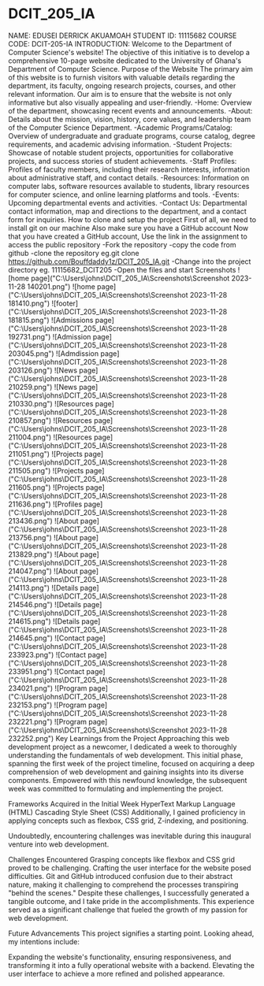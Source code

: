 # DCIT_205_IA
NAME: EDUSEI DERRICK AKUAMOAH
STUDENT ID: 11115682
COURSE CODE: DCIT-205-IA
INTRODUCTION:
Welcome to the Department of Computer Science's website! The objective of this initiative is to develop a comprehensive 10-page website dedicated to the University of Ghana's Department of Computer Science.
Purpose of the Website
 The primary aim of this website is to furnish visitors with valuable details regarding the department, its faculty, ongoing research projects, courses, and other relevant information. Our aim is to ensure that the website is not only informative but also visually appealing and user-friendly.
-Home: Overview of the department, showcasing recent events and announcements.
-About: Details about the mission, vision, history, core values, and leadership team of the Computer Science Department.
-Academic Programs/Catalog: Overview of undergraduate and graduate programs, course catalog, degree requirements, and academic advising information.
-Student Projects: Showcase of notable student projects, opportunities for collaborative projects, and success stories of student achievements.
-Staff Profiles: Profiles of faculty members, including their research interests, information about administrative staff, and contact details.
-Resources: Information on computer labs, software resources available to students, library resources for computer science, and online learning platforms and tools.
-Events: Upcoming departmental events and activities.
-Contact Us: Departmental contact information, map and directions to the department, and a contact form for inquiries.
How to clone and setup the project
First of all, we need to install git on our machine
Also make sure you have a GitHub account
Now that you have created a GitHub account, Use the link in the assignment to access the public repository
-Fork the repository
-copy the code from github
-clone the repository
eg.git clone https://github.com/Bouffdaddy1z/DCIT_205_IA.git
-Change into the project directory
eg. 11115682_DCIT205
-Open the files and start
Screenshots
![home page]("C:\Users\johns\DCIT_205_IA\Screenshots\Screenshot 2023-11-28 140201.png")
![home page]("C:\Users\johns\DCIT_205_IA\Screenshots\Screenshot 2023-11-28 181410.png")
![footer]("C:\Users\johns\DCIT_205_IA\Screenshots\Screenshot 2023-11-28 181815.png")
![Admissions page]("C:\Users\johns\DCIT_205_IA\Screenshots\Screenshot 2023-11-28 192731.png")
![Admission page]("C:\Users\johns\DCIT_205_IA\Screenshots\Screenshot 2023-11-28 203045.png")
![Admdission page]("C:\Users\johns\DCIT_205_IA\Screenshots\Screenshot 2023-11-28 203126.png")
![News page]("C:\Users\johns\DCIT_205_IA\Screenshots\Screenshot 2023-11-28 210259.png")
![News page]("C:\Users\johns\DCIT_205_IA\Screenshots\Screenshot 2023-11-28 210330.png")
![Resources page]("C:\Users\johns\DCIT_205_IA\Screenshots\Screenshot 2023-11-28 210857.png")
![Resources page]("C:\Users\johns\DCIT_205_IA\Screenshots\Screenshot 2023-11-28 211004.png")
![Resources page]("C:\Users\johns\DCIT_205_IA\Screenshots\Screenshot 2023-11-28 211051.png")
![Projects page]("C:\Users\johns\DCIT_205_IA\Screenshots\Screenshot 2023-11-28 211505.png")
![Projects page]("C:\Users\johns\DCIT_205_IA\Screenshots\Screenshot 2023-11-28 211605.png")
![Projects page]("C:\Users\johns\DCIT_205_IA\Screenshots\Screenshot 2023-11-28 211636.png")
![Profiles page]("C:\Users\johns\DCIT_205_IA\Screenshots\Screenshot 2023-11-28 213436.png")
![About page]("C:\Users\johns\DCIT_205_IA\Screenshots\Screenshot 2023-11-28 213756.png")
![About page]("C:\Users\johns\DCIT_205_IA\Screenshots\Screenshot 2023-11-28 213829.png")
![About page]("C:\Users\johns\DCIT_205_IA\Screenshots\Screenshot 2023-11-28 214047.png")
![About page]("C:\Users\johns\DCIT_205_IA\Screenshots\Screenshot 2023-11-28 214113.png")
![Details page]("C:\Users\johns\DCIT_205_IA\Screenshots\Screenshot 2023-11-28 214546.png")
![Details page]("C:\Users\johns\DCIT_205_IA\Screenshots\Screenshot 2023-11-28 214615.png")
![Details page]("C:\Users\johns\DCIT_205_IA\Screenshots\Screenshot 2023-11-28 214645.png")
![Contact page]("C:\Users\johns\DCIT_205_IA\Screenshots\Screenshot 2023-11-28 233923.png")
![Contact page]("C:\Users\johns\DCIT_205_IA\Screenshots\Screenshot 2023-11-28 233951.png")
![Contact page]("C:\Users\johns\DCIT_205_IA\Screenshots\Screenshot 2023-11-28 234021.png")
![Program page]("C:\Users\johns\DCIT_205_IA\Screenshots\Screenshot 2023-11-28 232153.png")
![Program page]("C:\Users\johns\DCIT_205_IA\Screenshots\Screenshot 2023-11-28 232221.png")
![Program page]("C:\Users\johns\DCIT_205_IA\Screenshots\Screenshot 2023-11-28 232252.png")
Key Learnings from the Project
Approaching this web development project as a newcomer, I dedicated a week to thoroughly understanding the fundamentals of web development. This initial phase, spanning the first week of the project timeline, focused on acquiring a deep comprehension of web development and gaining insights into its diverse components. Empowered with this newfound knowledge, the subsequent week was committed to formulating and implementing the project.

Frameworks Acquired in the Initial Week
HyperText Markup Language (HTML)
Cascading Style Sheet (CSS)
Additionally, I gained proficiency in applying concepts such as flexbox, CSS grid, Z-indexing, and positioning.

Undoubtedly, encountering challenges was inevitable during this inaugural venture into web development.

Challenges Encountered
Grasping concepts like flexbox and CSS grid proved to be challenging.
Crafting the user interface for the website posed difficulties.
Git and GitHub introduced confusion due to their abstract nature, making it challenging to comprehend the processes transpiring "behind the scenes."
Despite these challenges, I successfully generated a tangible outcome, and I take pride in the accomplishments. This experience served as a significant challenge that fueled the growth of my passion for web development.

Future Advancements
This project signifies a starting point. Looking ahead, my intentions include:

Expanding the website's functionality, ensuring responsiveness, and transforming it into a fully operational website with a backend.
Elevating the user interface to achieve a more refined and polished appearance.